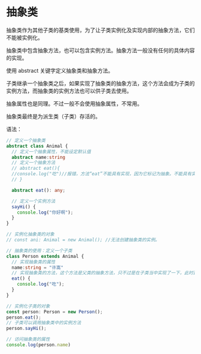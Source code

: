 # 抽象类

抽象类作为其他子类的基类使用，为了让子类实例化及实现内部的抽象方法，它们不能被实例化。

抽象类中包含抽象方法，也可以包含实例方法。抽象方法一般没有任何的具体内容的实现。

使用 abstract 关键字定义抽象类和抽象方法。

子类继承一个抽象类之后，如果实现了抽象类的抽象方法，这个方法会成为子类的实例方法，而抽象类的实例方法也可以供子类去使用。

抽象属性也是同理。不过一般不会使用抽象属性，不常用。

抽象类最终是为派生类（子类）存活的。

语法：

```ts
// 定义一个抽象类
abstract class Animal {
  // 定义一个抽象属性，不能设定默认值
  abstract name:string
  // 定义一个抽象方法
  // abstract eat(){
  //console.log("吃")//报错，方法“eat”不能具有实现，因为它标记为抽象。不能具有实现的意思是抽象类中不能写任何代码，代码块也不能写。
  // }

  abstract eat(): any;

  // 定义一个实例方法
  sayHi() {
    console.log("你好啊");
  }
}

// 实例化抽象类的对象
// const ani: Animal = new Animal(); //无法创建抽象类的实例。

// 抽象类的使用：定义一个子类
class Person extends Animal {
  // 实现抽象类的属性
  name:string = "许嵩"
  // 实现抽象类的方法，这个方法是父类的抽象方法，只不过是在子类当中实现了一下，此时这个方法就是Person类的实例方法了
  eat() {
    console.log("吃");
  }
}

// 实例化子类的对象
const person: Person = new Person();
person.eat();
// 子类可以调用抽象类中的实例方法
person.sayHi();

// 访问抽象类的属性
console.log(person.name)
```
